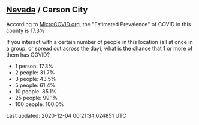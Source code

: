 
## [Nevada](/united-states/nevada) / Carson City

According to [MicroCOVID.org](http://microcovid.org),
the "Estimated Prevalence" of COVID in this county is 17.3%

If you interact with a certain number of people in this location
(all at once in a group, or spread out across the day), what is the chance that
1 or more of them has COVID?

- 1 person: 17.3%
- 2 people: 31.7%
- 3 people: 43.5%
- 5 people: 61.4%
- 10 people: 85.1%
- 25 people: 99.1%
- 100 people: 100.0%

Last updated: 2020-12-04 00:21:34.624851 UTC
